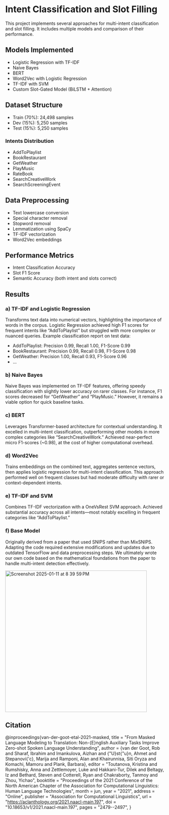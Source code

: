 # Intent Classification and Slot Filling

This project implements several approaches for multi-intent classification and slot filling. It includes multiple models and comparison of their performance.

## Models Implemented
- Logistic Regression with TF-IDF 
- Naive Bayes
- BERT
- Word2Vec with Logistic Regression
- TF-IDF with SVM
- Custom Slot-Gated Model (BiLSTM + Attention)

## Dataset Structure
- Train (70%): 24,498 samples
- Dev (15%): 5,250 samples
- Test (15%): 5,250 samples

### Intents Distribution
- AddToPlaylist
- BookRestaurant
- GetWeather
- PlayMusic
- RateBook
- SearchCreativeWork
- SearchScreeningEvent

## Data Preprocessing
- Text lowercase conversion
- Special character removal
- Stopword removal
- Lemmatization using SpaCy
- TF-IDF vectorization
- Word2Vec embeddings

## Performance Metrics
- Intent Classification Accuracy
- Slot F1 Score
- Semantic Accuracy (both intent and slots correct)

## Results

### a) TF-IDF and Logistic Regression
Transforms text data into numerical vectors, highlighting the importance of words in the corpus. Logistic
Regression achieved high F1 scores for frequent intents like “AddToPlaylist” but struggled with more
complex or nuanced queries. Example classification report on test data:

- AddToPlaylist: Precision 0.99, Recall 1.00, F1-Score 0.99  
- BookRestaurant: Precision 0.99, Recall 0.98, F1-Score 0.98  
- GetWeather: Precision 1.00, Recall 0.93, F1-Score 0.96  
- …

### b) Naive Bayes
Naive Bayes was implemented on TF-IDF features, offering speedy classification with slightly lower
accuracy on rarer classes. For instance, F1 scores decreased for “GetWeather” and “PlayMusic.” However,
it remains a viable option for quick baseline tasks.

### c) BERT
Leverages Transformer-based architecture for contextual understanding. It excelled in multi-intent classification,
outperforming other models in more complex categories like “SearchCreativeWork.” Achieved near-perfect
micro F1-scores (~0.98), at the cost of higher computational overhead.

### d) Word2Vec
Trains embeddings on the combined text, aggregates sentence vectors, then applies logistic regression for
multi-intent classification. This approach performed well on frequent classes but had moderate difficulty
with rarer or context-dependent intents.

### e) TF-IDF and SVM
Combines TF-IDF vectorization with a OneVsRest SVM approach. Achieved substantial accuracy across
all intents—most notably excelling in frequent categories like “AddToPlaylist.”

### f) Base Model
Originally derived from a paper that used SNIPS rather than MixSNIPS. Adapting the code required extensive modifications and updates due to outdated TensorFlow and data preprocessing steps. We ultimately wrote our own code based on the mathematical foundations from the paper to handle multi-intent detection effectively.

<img width="447" alt="Screenshot 2025-01-11 at 8 39 59 PM" src="https://github.com/user-attachments/assets/acaffabf-7f48-40e2-8385-af854572ef70" />

## Citation
@inproceedings{van-der-goot-etal-2021-masked,
    title = "From Masked Language Modeling to Translation: Non-{E}nglish Auxiliary Tasks Improve Zero-shot Spoken Language Understanding",
    author = {van der Goot, Rob  and
      Sharaf, Ibrahim  and
      Imankulova, Aizhan  and
      {\"U}st{\"u}n, Ahmet  and
      Stepanovi{\'c}, Marija  and
      Ramponi, Alan  and
      Khairunnisa, Siti Oryza  and
      Komachi, Mamoru  and
      Plank, Barbara},
    editor = "Toutanova, Kristina  and
      Rumshisky, Anna  and
      Zettlemoyer, Luke  and
      Hakkani-Tur, Dilek  and
      Beltagy, Iz  and
      Bethard, Steven  and
      Cotterell, Ryan  and
      Chakraborty, Tanmoy  and
      Zhou, Yichao",
    booktitle = "Proceedings of the 2021 Conference of the North American Chapter of the Association for Computational Linguistics: Human Language Technologies",
    month = jun,
    year = "2021",
    address = "Online",
    publisher = "Association for Computational Linguistics",
    url = "https://aclanthology.org/2021.naacl-main.197",
    doi = "10.18653/v1/2021.naacl-main.197",
    pages = "2479--2497",
}
